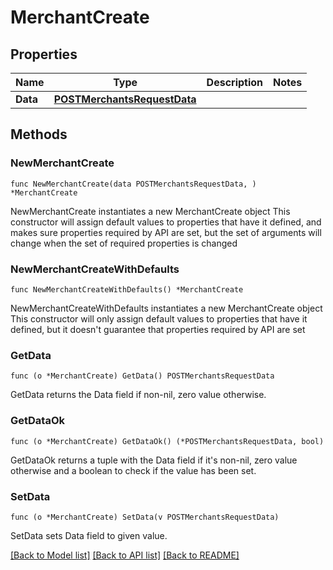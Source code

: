 # MerchantCreate

## Properties

Name | Type | Description | Notes
------------ | ------------- | ------------- | -------------
**Data** | [**POSTMerchantsRequestData**](POSTMerchantsRequestData.md) |  | 

## Methods

### NewMerchantCreate

`func NewMerchantCreate(data POSTMerchantsRequestData, ) *MerchantCreate`

NewMerchantCreate instantiates a new MerchantCreate object
This constructor will assign default values to properties that have it defined,
and makes sure properties required by API are set, but the set of arguments
will change when the set of required properties is changed

### NewMerchantCreateWithDefaults

`func NewMerchantCreateWithDefaults() *MerchantCreate`

NewMerchantCreateWithDefaults instantiates a new MerchantCreate object
This constructor will only assign default values to properties that have it defined,
but it doesn't guarantee that properties required by API are set

### GetData

`func (o *MerchantCreate) GetData() POSTMerchantsRequestData`

GetData returns the Data field if non-nil, zero value otherwise.

### GetDataOk

`func (o *MerchantCreate) GetDataOk() (*POSTMerchantsRequestData, bool)`

GetDataOk returns a tuple with the Data field if it's non-nil, zero value otherwise
and a boolean to check if the value has been set.

### SetData

`func (o *MerchantCreate) SetData(v POSTMerchantsRequestData)`

SetData sets Data field to given value.



[[Back to Model list]](../README.md#documentation-for-models) [[Back to API list]](../README.md#documentation-for-api-endpoints) [[Back to README]](../README.md)


